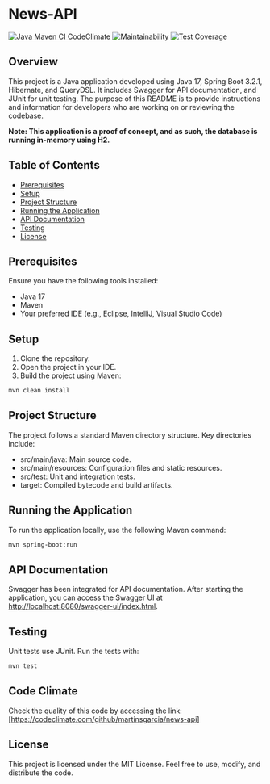 # News-API

[![Java Maven CI CodeClimate](https://github.com/martinsgarcia/news-api/actions/workflows/java-maven-ci-codeclimate.yml/badge.svg)](https://github.com/martinsgarcia/news-api/actions/workflows/java-maven-ci-codeclimate.yml)
[![Maintainability](https://api.codeclimate.com/v1/badges/583c765582c9f252aaf9/maintainability)](https://codeclimate.com/github/martinsgarcia/news-api/maintainability)
[![Test Coverage](https://api.codeclimate.com/v1/badges/583c765582c9f252aaf9/test_coverage)](https://codeclimate.com/github/martinsgarcia/news-api/test_coverage)

## Overview

This project is a Java application developed using Java 17, Spring Boot 3.2.1, Hibernate, and QueryDSL. It includes Swagger for API documentation, and JUnit for unit testing. The purpose of this README is to provide instructions and information for developers who are working on or reviewing the codebase.

**Note: This application is a proof of concept, and as such, the database is running in-memory using H2.**

## Table of Contents

- [Prerequisites](#prerequisites)
- [Setup](#setup)
- [Project Structure](#project-structure)
- [Running the Application](#running-the-application)
- [API Documentation](#api-documentation)
- [Testing](#testing)
- [License](#license)

## Prerequisites

Ensure you have the following tools installed:

- Java 17
- Maven
- Your preferred IDE (e.g., Eclipse, IntelliJ, Visual Studio Code)

## Setup

1. Clone the repository. 
2. Open the project in your IDE.
3. Build the project using Maven:
```bash
mvn clean install
```

## Project Structure

The project follows a standard Maven directory structure. Key directories include:

- src/main/java: Main source code.
- src/main/resources: Configuration files and static resources.
- src/test: Unit and integration tests.
- target: Compiled bytecode and build artifacts.

## Running the Application

To run the application locally, use the following Maven command:

```bash
mvn spring-boot:run
```

##  API Documentation

Swagger has been integrated for API documentation. After starting the application, you can access the Swagger UI at [http://localhost:8080/swagger-ui/index.html](http://localhost:8080/swagger-ui/index.html).

## Testing

Unit tests use JUnit. Run the tests with:

```bash
mvn test
```

## Code Climate
Check the quality of this code by accessing the link: [https://codeclimate.com/github/martinsgarcia/news-api]

## License

This project is licensed under the MIT License. Feel free to use, modify, and distribute the code.
